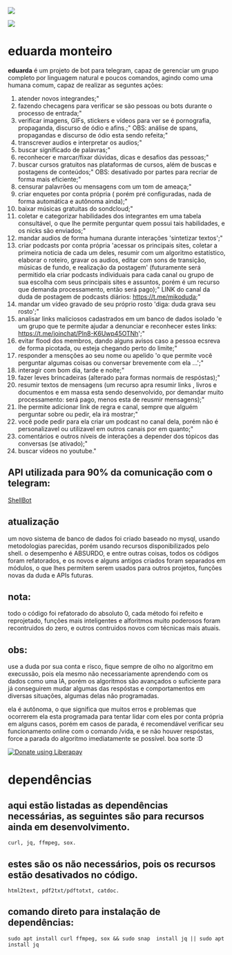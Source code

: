 <img src="https://img.shields.io/liberapay/gives/fabriciocybershell.svg?logo=liberapay">

[<img src="https://img.shields.io/github/languages/code-size/fabriciocaetano/mikosuma">](https://img.shields.io/github/languages/code-size/fabriciocaetano/mikosuma)
# eduarda monteiro

**eduarda** é um projeto de bot para telegram, capaz de gerenciar um grupo completo por linguagem natural e poucos comandos, agindo como uma humana comum, capaz de realizar as seguntes ações:

1. atender novos integrandes;"
2. fazendo checagens para verificar se são pessoas ou bots durante o processo de entrada;"
3. verificar imagens, GIFs, stickers e vídeos para ver se é pornografia, propaganda, discurso de ódio e afins.;"
OBS: análise de spans, propagandas e discurso de ódio esta sendo refeita;"
4. transcrever audios e interpretar os audios;"
5. buscar significado de palavras;"
6. reconhecer e marcar/fixar dúvidas, dicas e desafios das pessoas;"
7. buscar cursos gratuitos nas plataformas de cursos, além de buscas e postagens de conteúdos;"
OBS: desativado por partes para recriar de forma mais eficiente;"
8. censurar palavrões ou mensagens com um tom de ameaça;"
9. criar enquetes por conta própria ( porém pré configuradas, nada de forma automática e autônoma ainda);"
10. baixar músicas gratuitas do sondcloud;"
11. coletar e categorizar habilidades dos integrantes em uma tabela consultável, o que lhe permite perguntar quem possui tais habilidades, e os nicks são enviados;"
12. mandar audios de forma humana durante interações 'sintetizar textos';"
13. criar podcasts por conta própria 'acessar os principais sites, coletar a primeira noticia de cada um deles, resumir com um algoritmo estatístico, elaborar o roteiro, gravar os audios, editar com sons de transição, músicas de fundo, e realização da postagem' (futuramente será permitido ela criar podcasts individuais para cada canal ou grupo de sua escolha com seus principais sites e assuntos, porém é um recurso que demanda processamento, então será pago);"
LINK do canal da duda de postagem de podcasts diários: https://t.me/mikoduda;"
14. mandar um vídeo gravado de seu próprio rosto 'diga: duda grava seu rosto';"
15. analisar links maliciosos cadastrados em um banco de dados isolado 'e um grupo que te permite ajudar a denunciar e reconhecer estes links: https://t.me/joinchat/Pln8-K6Uwp45OTNh';"
16. evitar flood dos membros, dando alguns avisos caso a pessoa ecsreva de forma picotada, ou esteja chegando perto do limite;"
17. responder a mensções ao seu nome ou apelido 'o que permite você perguntar algumas coisas ou conversar brevemente com ela ...';"
18. interagir com bom dia, tarde e noite;"
19. fazer leves brincadeiras (alterado para formas normais de respóstas);"
20. resumir textos de mensagens (um recurso apra resumir links , livros e documentos e em massa esta sendo desenvolvido, por demandar muito processamento: será pago, menos esta de reusmir mensagens);"
21. lhe permite adicionar link de regra e canal, sempre que alguém perguntar sobre ou pedir, ela irá mostrar;"
22. você pode pedir para ela criar um podcast no canal dela, porém não é personalizavel ou utilizavel em outros canais por em quanto;"
23. comentários e outros níveis de interações a depender dos tópicos das conversas (se ativado);"
34. buscar vídeos no youtube."

## API utilizada para 90% da comunicação com o telegram:

[ShellBot](https://github.com/shellscriptx/ShellBot)

## atualização
um novo sistema de banco de dados foi criado baseado no mysql, usando metodologias parecidas, porém usando recursos disponibilizados pelo shell.
o desempenho é ABSURDO, e entre outras coisas, todos os códigos foram refatorados, e os novos e alguns antigos criados foram separados em módulos, o que lhes permitem serem usados para outros projetos, funções novas da duda e APIs futuras.

## nota:
todo o código foi refatorado do absoluto 0, cada método foi refeito e reprojetado, funções mais inteligentes e alforitmos muito poderosos foram recontruidos do zero, e outros contruidos novos com técnicas mais atuais.

## obs:
use a duda por sua conta e rísco, fique sempre de olho no algoritmo em execussão, pois ela mesmo não necessariamente aprendendo com os dados como uma IA, porém os algoritmos são avançados o suficiente para já conseguirem mudar algumas das respóstas e comportamentos em diversas situações, algumas delas não programadas.

ela é autônoma, o que significa que muitos erros e problemas que ocorrerem ela esta programada para tentar lidar com eles por conta própria em alguns casos, porém em casos de parada, é recomendável verificar seu funcionamento online com o comando /vida, e se não houver respóstas, force a parada do algoritmo imediatamente se possível. boa sorte :D

<a href="https://liberapay.com/fabriciocybershell/donate"><img alt="Donate using Liberapay" src="https://liberapay.com/assets/widgets/donate.svg"></a>

# dependências

## aqui estão listadas as dependências necessárias, as seguintes são para recursos ainda em desenvolvimento.

```
curl, jq, ffmpeg, sox.
```

## estes são os não necessários, pois os recursos estão desativados no código.
```
html2text, pdf2txt/pdftotxt, catdoc.

```

## comando direto para instalação de dependências:
```
sudo apt install curl ffmpeg, sox && sudo snap  install jq || sudo apt install jq
```
